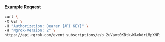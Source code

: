 <!-- Code generated for API Clients. DO NOT EDIT. -->

#### Example Request

```bash
curl \
-X GET \
-H "Authorization: Bearer {API_KEY}" \
-H "Ngrok-Version: 2" \
https://api.ngrok.com/event_subscriptions/esb_2uVavt0KBtkvWAxkdrLMpXNFiWa/sources/ip_policy_updated.v0
```
